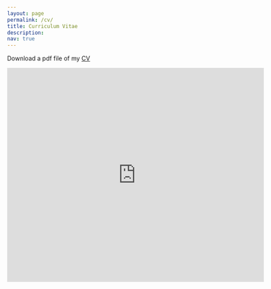 ```yaml
---
layout: page
permalink: /cv/
title: Curriculum Vitae
description: 
nav: true
---
```


Download a pdf file of my [CV](https://drive.google.com/file/d/1N8TgeMvfV0YtdrAHb4WzuXnwVlqEnXWv/view?usp=sharing)


<embed src="https://drive.google.com/file/d/1N8TgeMvfV0YtdrAHb4WzuXnwVlqEnXWv/view?usp=sharing" width="600px" height="500px" /> 

<!-- <object data="https://drive.google.com/file/d/1N8TgeMvfV0YtdrAHb4WzuXnwVlqEnXWv/view?usp=sharing" type="application/pdf" width="600" height="500"> <a href="https://drive.google.com/file/d/1N8TgeMvfV0YtdrAHb4WzuXnwVlqEnXWv/view?usp=sharing">test.pdf</a></object>   -->


<!-- <iframe src="https://drive.google.com/file/d/1N8TgeMvfV0YtdrAHb4WzuXnwVlqEnXWv/view?usp=sharing" style="width:600px; height:500px;"></iframe>  -->